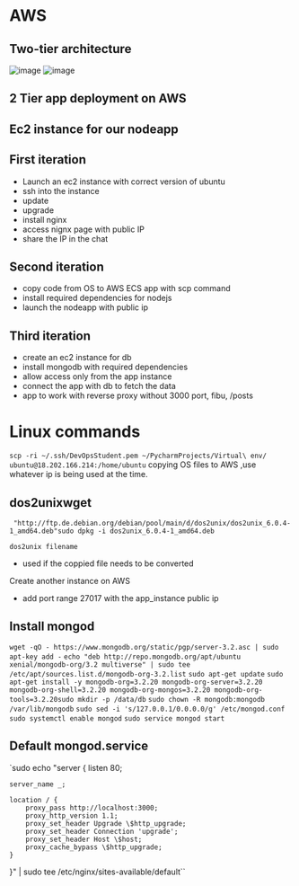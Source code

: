 # AWS
## Two-tier architecture
![image](https://user-images.githubusercontent.com/26543682/116061106-65425900-a67a-11eb-9679-36dba1a0a4b9.png)
![image](https://user-images.githubusercontent.com/26543682/116061559-e994dc00-a67a-11eb-8885-4b4d15a64755.png)

## 2 Tier app deployment on AWS

## Ec2 instance for our nodeapp

## First iteration
- Launch an ec2 instance with correct version of ubuntu
- ssh into the instance
- update 
- upgrade
- install nginx 
- access nignx page with public IP
- share the IP in the chat

## Second iteration
- copy code from OS to AWS ECS app with scp command
- install required dependencies for nodejs
- launch the nodeapp with public ip

## Third iteration
- create an ec2 instance for db
- install mongodb with required dependencies
- allow access only from the app instance
- connect the app with db to fetch the data
- app to work with reverse proxy without 3000 port, fibu, /posts


# Linux commands

`scp -ri ~/.ssh/DevOpsStudent.pem ~/PycharmProjects/Virtual\ env/ ubuntu@18.202.166.214:/home/ubuntu` copying OS files to AWS ,use whatever ip is being used at the time. 
## dos2unixwget
`
 "http://ftp.de.debian.org/debian/pool/main/d/dos2unix/dos2unix_6.0.4-1_amd64.deb"sudo dpkg -i dos2unix_6.0.4-1_amd64.deb`

`dos2unix filename`
- used if the coppied file needs to be converted 

Create another instance on AWS 
- add port range 27017 with the app_instance public ip

## Install mongod
`wget -qO - https://www.mongodb.org/static/pgp/server-3.2.asc | sudo apt-key add -`
`echo "deb http://repo.mongodb.org/apt/ubuntu xenial/mongodb-org/3.2 multiverse" | sudo tee /etc/apt/sources.list.d/mongodb-org-3.2.list`
`sudo apt-get update`
`sudo apt-get install -y mongodb-org=3.2.20 mongodb-org-server=3.2.20 mongodb-org-shell=3.2.20 mongodb-org-mongos=3.2.20 mongodb-org-tools=3.2.20sudo mkdir -p /data/db`
`sudo chown -R mongodb:mongodb /var/lib/mongodb`
`sudo sed -i 's/127.0.0.1/0.0.0.0/g' /etc/mongod.conf`
`sudo systemctl enable mongod`
`sudo service mongod start`

## Default mongod.service
`sudo echo "server {
    listen 80;

    server_name _;

    location / {
        proxy_pass http://localhost:3000;
        proxy_http_version 1.1;
        proxy_set_header Upgrade \$http_upgrade;
        proxy_set_header Connection 'upgrade';
        proxy_set_header Host \$host;
        proxy_cache_bypass \$http_upgrade;
    }
}" | sudo tee /etc/nginx/sites-available/default``

